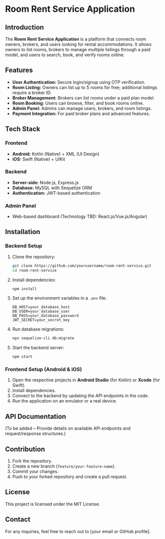 # Room Rent Service Application

## Introduction
The **Room Rent Service Application** is a platform that connects room owners, brokers, and users looking for rental accommodations. It allows owners to list rooms, brokers to manage multiple listings through a paid model, and users to search, book, and verify rooms online.

## Features
- **User Authentication:** Secure login/signup using OTP verification.
- **Room Listing:** Owners can list up to 5 rooms for free; additional listings require a broker ID.
- **Broker Management:** Brokers can list rooms under a paid plan model.
- **Room Booking:** Users can browse, filter, and book rooms online.
- **Admin Panel:** Admins can manage users, brokers, and room listings.
- **Payment Integration:** For paid broker plans and advanced features.

## Tech Stack
### **Frontend**
- **Android:** Kotlin (Native) + XML (UI Design)
- **iOS:** Swift (Native) + UIKit

### **Backend**
- **Server-side:** Node.js, Express.js
- **Database:** MySQL with Sequelize ORM
- **Authentication:** JWT-based authentication

### **Admin Panel**
- Web-based dashboard (Technology TBD: React.js/Vue.js/Angular)

## Installation
### **Backend Setup**
1. Clone the repository:
   ```sh
   git clone https://github.com/yourusername/room-rent-service.git
   cd room-rent-service
   ```
2. Install dependencies:
   ```sh
   npm install
   ```
3. Set up the environment variables in a `.env` file:
   ```env
   DB_HOST=your_database_host
   DB_USER=your_database_user
   DB_PASS=your_database_password
   JWT_SECRET=your_secret_key
   ```
4. Run database migrations:
   ```sh
   npx sequelize-cli db:migrate
   ```
5. Start the backend server:
   ```sh
   npm start
   ```

### **Frontend Setup (Android & iOS)**
1. Open the respective projects in **Android Studio** (for Kotlin) or **Xcode** (for Swift).
2. Install dependencies.
3. Connect to the backend by updating the API endpoints in the code.
4. Run the application on an emulator or a real device.

## API Documentation
(To be added – Provide details on available API endpoints and request/response structures.)

## Contribution
1. Fork the repository.
2. Create a new branch (`feature/your-feature-name`).
3. Commit your changes.
4. Push to your forked repository and create a pull request.

## License
This project is licensed under the MIT License.

## Contact
For any inquiries, feel free to reach out to [your email or GitHub profile].

